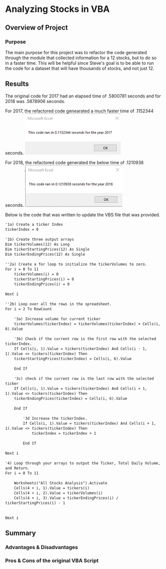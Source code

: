 # Analyzing Stocks in VBA
## Overview of Project
### Purpose
The main purpose for this project was to refactor the code generated through the module that collected information for a 12 stocks, but to do so in a faster time. This will be helpful since Steve's goal is to be able to run the code for a dataset that will have thousands of stocks, and not just 12.
## Results
The original code for 2017 had an elapsed time of .5800781 seconds and for 2018 was .5878906 seconds.

For 2017, the refactored code genearated a much faster time of .1152344 seconds.
![VBA_Challenge_2017](https://github.com/DanielGandia/stock-analysis/blob/main/Resources/VBA_Challenge_2017.png)

For 2018, the refactored code generated the below time of .1210938 seconds. 
![VBA_Challenge_2018](https://github.com/DanielGandia/stock-analysis/blob/main/Resources/VBA_Challenge_2018.png)

Below is the code that was written to update the VBS file that was provided. 

    '1a) Create a ticker Index
    tickerIndex = 0
    
    '1b) Create three output arrays
    Dim tickerVolumes(12) As Long
    Dim tickerStartingPrices(12) As Single
    Dim tickerEndingPrices(12) As Single
    
    ''2a) Create a for loop to initialize the tickerVolumes to zero.
    For i = 0 To 11
        tickerVolumes(i) = 0
        tickerStartingPrices(i) = 0
        tickerEndingPrices(i) = 0
    
    Next i
    
    ''2b) Loop over all the rows in the spreadsheet.
    For i = 2 To RowCount
    
        '3a) Increase volume for current ticker
        tickerVolumes(tickerIndex) = tickerVolumes(tickerIndex) + Cells(i, 8).Value
        
        '3b) Check if the current row is the first row with the selected tickerIndex.
        If Cells(i, 1).Value = tickers(tickerIndex) And Cells(i - 1, 1).Value <> tickers(tickerIndex) Then
        tickerStartingPrices(tickerIndex) = Cells(i, 6).Value
        
        End If
            
        '3c) check if the current row is the last row with the selected ticker
        If Cells(i, 1).Value = tickers(tickerIndex) And Cells(i + 1, 1).Value <> tickers(tickerIndex) Then
        tickerEndingPrices(tickerIndex) = Cells(i, 6).Value
        
        End If
                      
            '3d Increase the tickerIndex.
            If Cells(i, 1).Value = tickers(tickerIndex) And Cells(i + 1, 1).Value <> tickers(tickerIndex) Then
                tickerIndex = tickerIndex + 1
             
            End If
         
    Next i
    
    '4) Loop through your arrays to output the Ticker, Total Daily Volume, and Return.
    For i = 0 To 11
        
        Worksheets("All Stocks Analysis").Activate
        Cells(4 + i, 1).Value = tickers(i)
        Cells(4 + i, 2).Value = tickerVolumes(i)
        Cells(4 + i, 3).Value = tickerEndingPrices(i) / tickerStartingPrices(i) - 1
        
        
    Next i
## Summary
### Advantages & Disadvantages


### Pros & Cons of the original VBA Script
